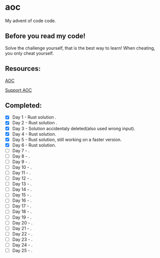 # aoc
My advent of code code. 

## Before you read my code!
Solve the challenge yourself, that is the best way to learn!
When cheating, you only cheat yourself.

## Resources:

[AOC](https://adventofcode.com/2023/)

[Support AOC](https://adventofcode.com/2023/support)

## Completed:

- [x] Day 1  - Rust solution .
- [x] Day 2  - Rust solution .
- [x] Day 3  - Solution accidentaly deleted(also used wrong input).
- [x] Day 4  - Rust solution.
- [x] Day 5  - Rust solution, still working on a faster version.
- [x] Day 6  - Rust solution.
- [ ] Day 7  - .
- [ ] Day 8  - .
- [ ] Day 9  - .
- [ ] Day 10 - .
- [ ] Day 11 - .
- [ ] Day 12 - .
- [ ] Day 13 - .
- [ ] Day 14 - .
- [ ] Day 15 - .
- [ ] Day 16 - .
- [ ] Day 17 - .
- [ ] Day 18 - .
- [ ] Day 19 - .
- [ ] Day 20 - .
- [ ] Day 21 - .
- [ ] Day 22 - .
- [ ] Day 23 - .
- [ ] Day 24 - .
- [ ] Day 25 - .
